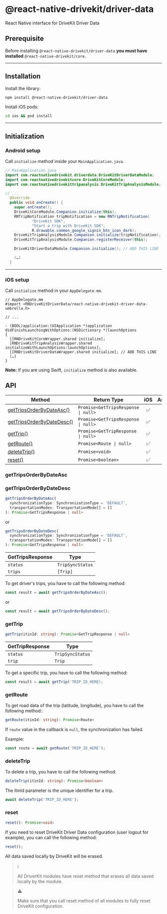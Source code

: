 # @react-native-drivekit/driver-data

React Native interface for DriveKit Driver Data

## Prerequisite

Before installing `@react-native-drivekit/driver-data` **you must have installed** `@react-native-drivekit/core`.

---

## Installation

Install the library:

```sh
npm install @react-native-drivekit/driver-data
```

Install iOS pods:

```sh
cd ios && pod install
```

---

## Initialization

### Android setup

Call `initialize` method inside your `MainApplication.java`.

```java
// MainApplication.java
import com.reactnativedrivekit.driverdata.DriveKitDriverDataModule;
import com.reactnativedrivekitcore.DriveKitCoreModule;
import com.reactnativedrivekittripanalysis.DriveKitTripAnalysisModule;

// ...
  @Override
  public void onCreate() {
    super.onCreate();
    DriveKitCoreModule.Companion.initialize(this);
    RNTripNotification tripNotification = new RNTripNotification(
            "DriveKit SDK",
            "Start a trip with DriveKit SDK",
            R.drawable.common_google_signin_btn_icon_dark);
    DriveKitTripAnalysisModule.Companion.initialize(tripNotification);
    DriveKitTripAnalysisModule.Companion.registerReceiver(this);

    DriveKitDriverDataModule.Companion.initialize(); // ADD THIS LINE

    (…)
  }
```

---

### iOS setup

Call `initialize` method in your `AppDelegate.mm`.

```objc
// AppDelegate.mm
#import <RNDriveKitDriverData/react-native-drivekit-driver-data-umbrella.h>

// ...

- (BOOL)application:(UIApplication *)application didFinishLaunchingWithOptions:(NSDictionary *)launchOptions
{
  [[RNDriveKitCoreWrapper.shared initialize];
  [RNDriveKitTripAnalysisWrapper.shared initializeWithLaunchOptions:launchOptions];
  [[RNDriveKitDriverDataWrapper.shared initialize]; // ADD THIS LINE
  (…)
}
```

**Note:** If you are using Swift, `initialize` method is also available.

## API

| Method                                                | Return Type                         | iOS | Android |
| ----------------------------------------------------- | ----------------------------------- | :-: | :-----: |
| [getTripsOrderByDateAsc()](#gettripsorderbydateasc)   | `Promise<GetTripsResponse \| null>` | ✅  |   ✅    |
| [getTripsOrderByDateDesc()](#gettripsorderbydatedesc) | `Promise<GetTripsResponse \| null>` | ✅  |   ✅    |
| [getTrip()](#gettrip)                                 | `Promise<GetTripResponse \| null>`  | ✅  |   ✅    |
| [getRoute()](#getRoute)                               | `Promise<Route \| null>`            | ✅  |   ✅    |
| [deleteTrip()](#deletetrip)                           | `Promise<void>`                     | ✅  |   ✅    |
| [reset()](#reset)                                     | `Promise<boolean>`                  | ✅  |   ✅    |

### getTripsOrderByDateAsc

### getTripsOrderByDateDesc

```typescript
getTripsOrderByDateAsc(
  synchronizationType: SynchronizationType = 'DEFAULT',
  transportationModes: TransportationMode[] = []
): Promise<GetTripsResponse | null>
```

or

```typescript
getTripsOrderByDateDesc(
  synchronizationType: SynchronizationType = 'DEFAULT',
  transportationModes: TransportationMode[] = []
): Promise<GetTripsResponse | null>
```

| GetTripsResponse | Type             |
| ---------------- | ---------------- |
| `status`         | `TripSyncStatus` |
| `trips`          | `[Trip]`         |

To get driver's trips, you have to call the following method:

```typescript
const result = await getTripsOrderByDateAsc();
```

or

```typescript
const result = await getTripsOrderByDateDesc();
```

### getTrip

```typescript
getTrip(itinId: string): Promise<GetTripResponse | null>
```

| GetTripResponse | Type             |
| --------------- | ---------------- |
| `status`        | `TripSyncStatus` |
| `trip`          | `Trip`           |

To get a specific trip, you have to call the following method:

```typescript
const result = await getTrip('TRIP_ID_HERE);
```

### getRoute

To get road data of the trip (latitude, longitude), you have to call the following method::

```typescript
getRoute(itinId: string): Promise<Route>
```

If `route` value in the callback is `null`, the synchronization has failed.

Example:

```typescript
const route = await getRoute('TRIP_ID_HERE');
```

### deleteTrip

To delete a trip, you have to call the following method:

```typescript
deleteTrip(itinId: string): Promise<boolean>
```

The itinId parameter is the unique identifier for a trip.

```typescript
await deleteTrip('TRIP_ID_HERE');
```

### reset

```typescript
reset(): Promise<void>
```

If you need to reset DriveKit Driver Data configuration (user logout for example), you can call the following method:

```typescript
reset();
```

All data saved locally by DriveKit will be erased.

> ℹ️
>
> All DriverKit modules have reset method that erases all data saved locally by the module.

> ⚠️
>
> Make sure that you call reset method of all modules to fully reset DriveKit configuration.
